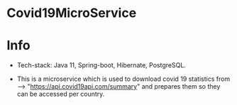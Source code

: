# Covid19MicroService

# Info

* Tech-stack: Java 11, Spring-boot, Hibernate, PostgreSQL.

* This is a microservice which is used to download covid 19 statistics from --> "https://api.covid19api.com/summary" and prepares them so they can be accessed per country.


